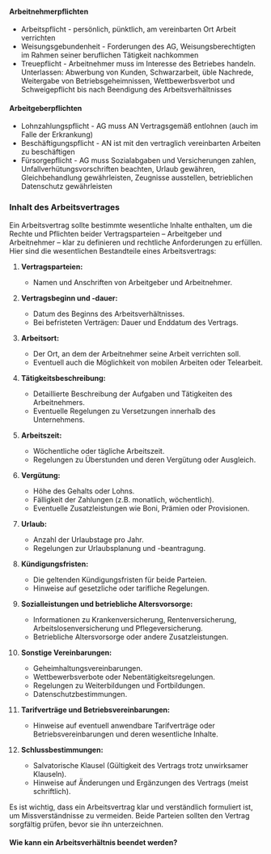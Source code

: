 #### Arbeitnehmerpflichten
- Arbeitspflicht - persönlich, pünktlich, am vereinbarten Ort Arbeit verrichten
- Weisungsgebundenheit - Forderungen des AG, Weisungsberechtigten im Rahmen seiner beruflichen Tätigkeit nachkommen
- Treuepflicht - Arbeitnehmer muss im Interesse des Betriebes handeln. Unterlassen: Abwerbung von Kunden, Schwarzarbeit, üble Nachrede, Weitergabe von Betriebsgeheimnissen, Wettbewerbsverbot und Schweigepflicht bis nach Beendigung des Arbeitsverhältnisses

#### Arbeitgeberpflichten
- Lohnzahlungspflicht - AG muss AN Vertragsgemäß entlohnen (auch im Falle der Erkrankung)
- Beschäftigungspflicht - AN ist mit den vertraglich vereinbarten Arbeiten zu beschäftigen
- Fürsorgepflicht - AG muss Sozialabgaben und Versicherungen zahlen, Unfallverhütungsvorschriften beachten, Urlaub gewähren, Gleichbehandlung gewährleisten, Zeugnisse ausstellen, betrieblichen Datenschutz gewährleisten


### Inhalt des Arbeitsvertrages

Ein Arbeitsvertrag sollte bestimmte wesentliche Inhalte enthalten, um die Rechte und Pflichten beider Vertragsparteien – Arbeitgeber und Arbeitnehmer – klar zu definieren und rechtliche Anforderungen zu erfüllen. Hier sind die wesentlichen Bestandteile eines Arbeitsvertrags:

1. **Vertragsparteien:**
   - Namen und Anschriften von Arbeitgeber und Arbeitnehmer.

2. **Vertragsbeginn und -dauer:**
   - Datum des Beginns des Arbeitsverhältnisses.
   - Bei befristeten Verträgen: Dauer und Enddatum des Vertrags.

3. **Arbeitsort:**
   - Der Ort, an dem der Arbeitnehmer seine Arbeit verrichten soll.
   - Eventuell auch die Möglichkeit von mobilen Arbeiten oder Telearbeit.

4. **Tätigkeitsbeschreibung:**
   - Detaillierte Beschreibung der Aufgaben und Tätigkeiten des Arbeitnehmers.
   - Eventuelle Regelungen zu Versetzungen innerhalb des Unternehmens.

5. **Arbeitszeit:**
   - Wöchentliche oder tägliche Arbeitszeit.
   - Regelungen zu Überstunden und deren Vergütung oder Ausgleich.

6. **Vergütung:**
   - Höhe des Gehalts oder Lohns.
   - Fälligkeit der Zahlungen (z.B. monatlich, wöchentlich).
   - Eventuelle Zusatzleistungen wie Boni, Prämien oder Provisionen.

7. **Urlaub:**
   - Anzahl der Urlaubstage pro Jahr.
   - Regelungen zur Urlaubsplanung und -beantragung.

8. **Kündigungsfristen:**
   - Die geltenden Kündigungsfristen für beide Parteien.
   - Hinweise auf gesetzliche oder tarifliche Regelungen.

9. **Sozialleistungen und betriebliche Altersvorsorge:**
   - Informationen zu Krankenversicherung, Rentenversicherung, Arbeitslosenversicherung und Pflegeversicherung.
   - Betriebliche Altersvorsorge oder andere Zusatzleistungen.

10. **Sonstige Vereinbarungen:**
    - Geheimhaltungsvereinbarungen.
    - Wettbewerbsverbote oder Nebentätigkeitsregelungen.
    - Regelungen zu Weiterbildungen und Fortbildungen.
    - Datenschutzbestimmungen.

11. **Tarifverträge und Betriebsvereinbarungen:**
    - Hinweise auf eventuell anwendbare Tarifverträge oder Betriebsvereinbarungen und deren wesentliche Inhalte.

12. **Schlussbestimmungen:**
    - Salvatorische Klausel (Gültigkeit des Vertrags trotz unwirksamer Klauseln).
    - Hinweise auf Änderungen und Ergänzungen des Vertrags (meist schriftlich).

Es ist wichtig, dass ein Arbeitsvertrag klar und verständlich formuliert ist, um Missverständnisse zu vermeiden. Beide Parteien sollten den Vertrag sorgfältig prüfen, bevor sie ihn unterzeichnen.


#### Wie kann ein Arbeitsverhältnis beendet werden?
